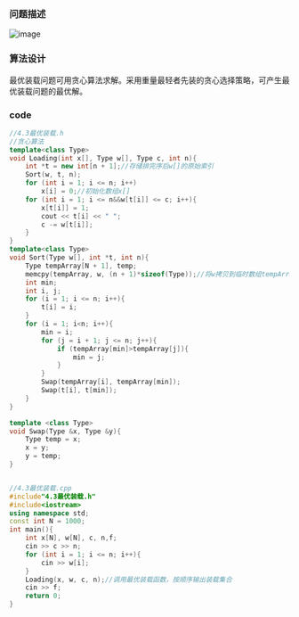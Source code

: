 ### 问题描述

![image](https://user-images.githubusercontent.com/113157460/197316866-842a39b1-3cbc-4387-9adc-b1430cd7d4a5.png)


### 算法设计

最优装载问题可用贪心算法求解。采用重量最轻者先装的贪心选择策略，可产生最优装载问题的最优解。



### code
```c++
//4.3最优装载.h
//贪心算法
template<class Type>
void Loading(int x[], Type w[], Type c, int n){
	int *t = new int[n + 1];//存储排完序后w[]的原始索引
	Sort(w, t, n);
	for (int i = 1; i <= n; i++)
		x[i] = 0;//初始化数组x[] 
	for (int i = 1; i <= n&&w[t[i]] <= c; i++){
		x[t[i]] = 1;
		cout << t[i] << " ";
		c -= w[t[i]];
	}
}
template<class Type>
void Sort(Type w[], int *t, int n){
	Type tempArray[N + 1], temp;
	memcpy(tempArray, w, (n + 1)*sizeof(Type));//将w拷贝到临时数组tempArray中  
	int min;
	int i, j;
	for (i = 1; i <= n; i++){
		t[i] = i;
	}
	for (i = 1; i<n; i++){
		min = i;
		for (j = i + 1; j <= n; j++){
			if (tempArray[min]>tempArray[j]){
				min = j;
			}
		}
		Swap(tempArray[i], tempArray[min]);
		Swap(t[i], t[min]);
	}
}

template <class Type>
void Swap(Type &x, Type &y){
	Type temp = x;
	x = y;
	y = temp;
}


//4.3最优装载.cpp
#include"4.3最优装载.h"
#include<iostream>
using namespace std;
const int N = 1000;
int main(){
	int x[N], w[N], c, n,f;
	cin >> c >> n;
	for (int i = 1; i <= n; i++){
		cin >> w[i];
	}
	Loading(x, w, c, n);//调用最优装载函数，按顺序输出装载集合
	cin >> f;
	return 0;
}
```



